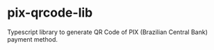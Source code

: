 # pix-qrcode-lib
Typescript library to generate QR Code of PIX (Brazilian Central Bank) payment method.
